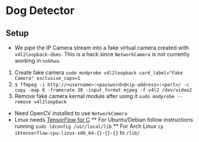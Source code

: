 # Dog Detector

## Setup
* We pipe the IP Camera stream into a fake virtual camera created with `v4l2loopback-dkms`.
This is a hack since `NetworkCamera` is not currently working in `nokhwa`.

1. Create fake camera `sudo modprobe v4l2loopback card_label="Fake Camera" exclusive_caps=1` 
2. ```$ ffmpeg -i http://<username>:<password>@<ip-address>:<port>/ -c copy -map 0 -framerate 30 -input_format mjpeg -f v4l2 /dev/video2```
3. Remove fake camera kernal module after using it `sudo modprobe --remove v4l2loopback`

* Need OpenCV installed to use `NetworkCamera`
* Linux needs [TensorFlow for C](https://www.tensorflow.org/install/lang_c)
** For Ubuntu/Debian follow instructions running `sudo ldconfig /usr/local/lib`
** For Arch Linux `cp ibtensorflow-cpu-linux-x86_64-{}-{}-{}` to `/lib/`